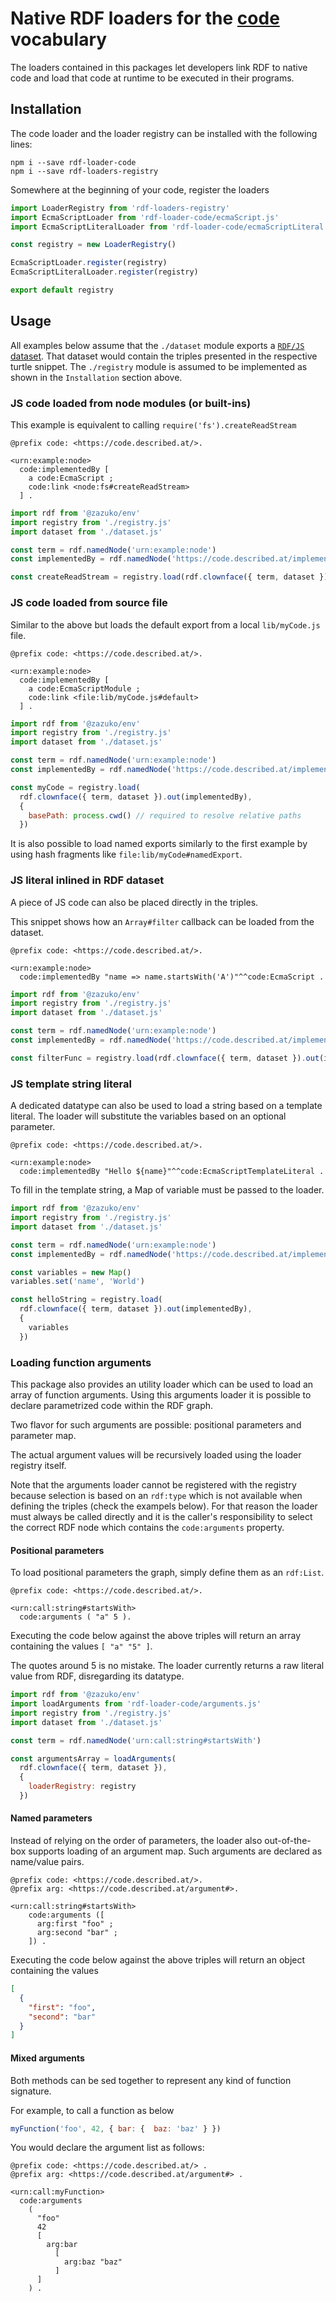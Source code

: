 # Native RDF loaders for the [code](https://code.described.at) vocabulary

The loaders contained in this packages let developers link RDF to native code and load that code at runtime
to be executed in their programs.

## Installation

The code loader and the loader registry can be installed with the following lines:  

```
npm i --save rdf-loader-code
npm i --save rdf-loaders-registry
```

Somewhere at the beginning of your code, register the loaders

```js
import LoaderRegistry from 'rdf-loaders-registry'
import EcmaScriptLoader from 'rdf-loader-code/ecmaScript.js'
import EcmaScriptLiteralLoader from 'rdf-loader-code/ecmaScriptLiteral.js'

const registry = new LoaderRegistry()

EcmaScriptLoader.register(registry)
EcmaScriptLiteralLoader.register(registry)

export default registry
```

## Usage

All examples below assume that the `./dataset` module exports a [`RDF/JS` dataset](https://rdf.js.org/dataset-spec/).
That dataset would contain the triples presented in the respective turtle snippet.
The `./registry` module is assumed to be implemented as shown in the `Installation` section above.

### JS code loaded from node modules (or built-ins)

This example is equivalent to calling `require('fs').createReadStream` 

```turtle
@prefix code: <https://code.described.at/>.

<urn:example:node> 
  code:implementedBy [
    a code:EcmaScript ;
    code:link <node:fs#createReadStream>
  ] .
```

```js
import rdf from '@zazuko/env'
import registry from './registry.js'
import dataset from './dataset.js'

const term = rdf.namedNode('urn:example:node')
const implementedBy = rdf.namedNode('https://code.described.at/implementedBy')

const createReadStream = registry.load(rdf.clownface({ term, dataset }).out(implementedBy))
```

### JS code loaded from source file

Similar to the above but loads the default export from a local `lib/myCode.js` file.

```turtle
@prefix code: <https://code.described.at/>.

<urn:example:node> 
  code:implementedBy [
    a code:EcmaScriptModule ;
    code:link <file:lib/myCode.js#default>
  ] .
```

```js
import rdf from '@zazuko/env'
import registry from './registry.js'
import dataset from './dataset.js'

const term = rdf.namedNode('urn:example:node')
const implementedBy = rdf.namedNode('https://code.described.at/implementedBy')

const myCode = registry.load(
  rdf.clownface({ term, dataset }).out(implementedBy),
  {
    basePath: process.cwd() // required to resolve relative paths
  })
```

It is also possible to load named exports similarly to the first example by using hash fragments
like `file:lib/myCode#namedExport`.

### JS literal inlined in RDF dataset

A piece of JS code can also be placed directly in the triples. 

This snippet shows how an `Array#filter` callback can be loaded from the dataset.

```turtle
@prefix code: <https://code.described.at/>.

<urn:example:node> 
  code:implementedBy "name => name.startsWith('A')"^^code:EcmaScript .
```

```js
import rdf from '@zazuko/env'
import registry from './registry.js'
import dataset from './dataset.js'

const term = rdf.namedNode('urn:example:node')
const implementedBy = rdf.namedNode('https://code.described.at/implementedBy')

const filterFunc = registry.load(rdf.clownface({ term, dataset }).out(implementedBy))
```

### JS template string literal

A dedicated datatype can also be used to load a string based on a template literal. The loader will substitute
the variables based on an optional parameter.

```turtle
@prefix code: <https://code.described.at/>.

<urn:example:node> 
  code:implementedBy "Hello ${name}"^^code:EcmaScriptTemplateLiteral .
```

To fill in the template string, a Map of variable must be passed to the loader.

```js
import rdf from '@zazuko/env'
import registry from './registry.js'
import dataset from './dataset.js'

const term = rdf.namedNode('urn:example:node')
const implementedBy = rdf.namedNode('https://code.described.at/implementedBy')

const variables = new Map()
variables.set('name', 'World')

const helloString = registry.load(
  rdf.clownface({ term, dataset }).out(implementedBy),
  {
    variables
  })
```

### Loading function arguments

This package also provides an utility loader which can be used to load an array of function arguments.
Using this arguments loader it is possible to declare parametrized code within the RDF graph.

Two flavor for such arguments are possible: positional parameters and parameter map.

The actual argument values will be recursively loaded using the loader registry itself.

Note that the arguments loader cannot be registered with the registry because selection is based on an
`rdf:type` which is not available when defining the triples (check the exampels below). For that reason
the loader must always be called directly and it is the caller's responsibility to select the correct
RDF node which contains the `code:arguments` property.

#### Positional parameters

To load positional parameters the graph, simply define them as an `rdf:List`.

```turtle
@prefix code: <https://code.described.at/>.

<urn:call:string#startsWith> 
  code:arguments ( "a" 5 ).
```

Executing the code below against the above triples will return an array containing the values
`[ "a" "5" ]`.

The quotes around 5 is no mistake. The loader currently returns a raw literal value from RDF, disregarding
its datatype.


```js
import rdf from '@zazuko/env'
import loadArguments from 'rdf-loader-code/arguments.js'
import registry from './registry.js'
import dataset from './dataset.js'

const term = rdf.namedNode('urn:call:string#startsWith')

const argumentsArray = loadArguments(
  rdf.clownface({ term, dataset }), 
  {
    loaderRegistry: registry
  })
```

#### Named parameters

Instead of relying on the order of parameters, the loader also out-of-the-box supports
loading of an argument map. Such arguments are declared as name/value pairs.

```turtle
@prefix code: <https://code.described.at/>.
@prefix arg: <https://code.described.at/argument#>.

<urn:call:string#startsWith> 
    code:arguments ([
      arg:first "foo" ;
      arg:second "bar" ;
    ]) .
```

Executing the code below against the above triples will return an object containing the values

```json
[
  {
    "first": "foo",
    "second": "bar"
  }
]
```

#### Mixed arguments

Both methods can be sed together to represent any kind of function signature.

For example, to call a function as below

```js
myFunction('foo', 42, { bar: {  baz: 'baz' } })
```

You would declare the argument list as follows:

```turtle
@prefix code: <https://code.described.at/> .
@prefix arg: <https://code.described.at/argument#> .

<urn:call:myFunction>
  code:arguments
    (
      "foo"
      42
      [
        arg:bar
          [
            arg:baz "baz"
          ]
      ]
    ) .
```
